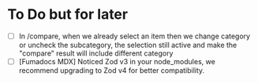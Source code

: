 # To Do but for later

- [ ] In /compare, when we already select an item then we change category or uncheck the subcategory, the selection still active and make the "compare" result will include different category
- [ ] [Fumadocs MDX] Noticed Zod v3 in your node_modules, we recommend upgrading to Zod v4 for better compatibility.
